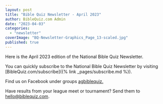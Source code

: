 ```yaml
---
layout: post
title: "Bible Quiz Newsletter - April 2023"
author: BibleQuiz.com Admin
date: "2023-04-03"
categories: 
  - "newsletter"
coverImage: "BQ-Newsletter-Graphics_Page_13-scaled.jpg"
published: true
---
```


Here is the April 2023 edition of the National Bible Quiz Newsletter.

<btn icon="kt-icon-cloud-download" text=" Download Now" link="{% link assets/2023/2023-April.pdf %}" tcolor="#ffffff" bcolor="#2f865c" thovercolor="#ffffff" bhovercolor="#004403">

You can quickly subscribe to the National Bible Quiz Newsletter by visiting [BibleQuiz.com/subscribe]({% link _pages/subscribe.md %}).

Find us on Facebook under groups [agbiblequiz.](https://www.facebook.com/groups/agbiblequiz)

Have results from your league meet or tournament? Send them to [hello@biblequiz.com](mailto:hello@biblequiz.com).
